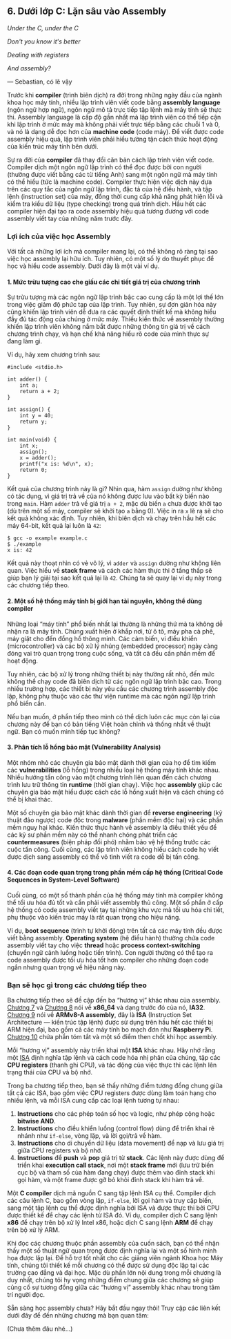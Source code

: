 ## 6. Dưới lớp C: Lặn sâu vào Assembly

*Under the C, under the C*  

*Don't you know it's better*  

*Dealing with registers*  

*And assembly?*  

— Sebastian, có lẽ vậy  

Trước khi **compiler** (trình biên dịch) ra đời trong những ngày đầu của ngành khoa học máy tính, nhiều lập trình viên viết code bằng **assembly language** (ngôn ngữ hợp ngữ), ngôn ngữ mô tả trực tiếp tập lệnh mà máy tính sẽ thực thi. Assembly language là cấp độ gần nhất mà lập trình viên có thể tiếp cận khi lập trình ở mức máy mà không phải viết trực tiếp bằng các chuỗi 1 và 0, và nó là dạng dễ đọc hơn của **machine code** (code máy). Để viết được code assembly hiệu quả, lập trình viên phải hiểu tường tận cách thức hoạt động của kiến trúc máy tính bên dưới.  

Sự ra đời của **compiler** đã thay đổi căn bản cách lập trình viên viết code. Compiler dịch một ngôn ngữ lập trình có thể đọc được bởi con người (thường được viết bằng các từ tiếng Anh) sang một ngôn ngữ mà máy tính có thể hiểu (tức là machine code). Compiler thực hiện việc dịch này dựa trên các quy tắc của ngôn ngữ lập trình, đặc tả của hệ điều hành, và tập lệnh (instruction set) của máy, đồng thời cung cấp khả năng phát hiện lỗi và kiểm tra kiểu dữ liệu (type checking) trong quá trình dịch. Hầu hết các compiler hiện đại tạo ra code assembly hiệu quả tương đương với code assembly viết tay của những năm trước đây.  

### Lợi ích của việc học Assembly

Với tất cả những lợi ích mà compiler mang lại, có thể không rõ ràng tại sao việc học assembly lại hữu ích. Tuy nhiên, có một số lý do thuyết phục để học và hiểu code assembly. Dưới đây là một vài ví dụ.  

#### 1. Mức trừu tượng cao che giấu các chi tiết giá trị của chương trình

Sự trừu tượng mà các ngôn ngữ lập trình bậc cao cung cấp là một lợi thế lớn trong việc giảm độ phức tạp của lập trình. Tuy nhiên, sự đơn giản hóa này cũng khiến lập trình viên dễ đưa ra các quyết định thiết kế mà không hiểu đầy đủ tác động của chúng ở mức máy. Thiếu kiến thức về assembly thường khiến lập trình viên không nắm bắt được những thông tin giá trị về cách chương trình chạy, và hạn chế khả năng hiểu rõ code của mình thực sự đang làm gì.  

Ví dụ, hãy xem chương trình sau:  

```
#include <stdio.h>

int adder() {
    int a;
    return a + 2;
}

int assign() {
    int y = 40;
    return y;
}

int main(void) {
    int x;
    assign();
    x = adder();
    printf("x is: %d\n", x);
    return 0;
}
```

Kết quả của chương trình này là gì? Nhìn qua, hàm `assign` dường như không có tác dụng, vì giá trị trả về của nó không được lưu vào bất kỳ biến nào trong `main`. Hàm `adder` trả về giá trị `a + 2`, mặc dù biến `a` chưa được khởi tạo (dù trên một số máy, compiler sẽ khởi tạo `a` bằng 0). Việc in ra `x` lẽ ra sẽ cho kết quả không xác định. Tuy nhiên, khi biên dịch và chạy trên hầu hết các máy 64-bit, kết quả lại luôn là `42`:  

```
$ gcc -o example example.c
$ ./example
x is: 42
```

Kết quả này thoạt nhìn có vẻ vô lý, vì `adder` và `assign` dường như không liên quan. Việc hiểu về **stack frame** và cách các hàm thực thi ở tầng thấp sẽ giúp bạn lý giải tại sao kết quả lại là `42`. Chúng ta sẽ quay lại ví dụ này trong các chương tiếp theo.  

#### 2. Một số hệ thống máy tính bị giới hạn tài nguyên, không thể dùng compiler

Những loại “máy tính” phổ biến nhất lại thường là những thứ mà ta không dễ nhận ra là máy tính. Chúng xuất hiện ở khắp nơi, từ ô tô, máy pha cà phê, máy giặt cho đến đồng hồ thông minh. Các cảm biến, vi điều khiển (microcontroller) và các bộ xử lý nhúng (embedded processor) ngày càng đóng vai trò quan trọng trong cuộc sống, và tất cả đều cần phần mềm để hoạt động.  

Tuy nhiên, các bộ xử lý trong những thiết bị này thường rất nhỏ, đến mức không thể chạy code đã biên dịch từ các ngôn ngữ lập trình bậc cao. Trong nhiều trường hợp, các thiết bị này yêu cầu các chương trình assembly độc lập, không phụ thuộc vào các thư viện runtime mà các ngôn ngữ lập trình phổ biến cần.  

Nếu bạn muốn, ở phần tiếp theo mình có thể dịch luôn các mục còn lại của chương này để bạn có bản tiếng Việt hoàn chỉnh và thống nhất về thuật ngữ. Bạn có muốn mình tiếp tục không?

#### 3. Phân tích lỗ hổng bảo mật (Vulnerability Analysis)

Một nhóm nhỏ các chuyên gia bảo mật dành thời gian của họ để tìm kiếm các **vulnerabilities** (lỗ hổng) trong nhiều loại hệ thống máy tính khác nhau. Nhiều hướng tấn công vào một chương trình liên quan đến cách chương trình lưu trữ thông tin **runtime** (thời gian chạy). Việc học **assembly** giúp các chuyên gia bảo mật hiểu được cách các lỗ hổng xuất hiện và cách chúng có thể bị khai thác.  

Một số chuyên gia bảo mật khác dành thời gian để **reverse engineering** (kỹ thuật đảo ngược) code độc trong **malware** (phần mềm độc hại) và các phần mềm nguy hại khác. Kiến thức thực hành về assembly là điều thiết yếu để các kỹ sư phần mềm này có thể nhanh chóng phát triển các **countermeasures** (biện pháp đối phó) nhằm bảo vệ hệ thống trước các cuộc tấn công. Cuối cùng, các lập trình viên không hiểu cách code họ viết được dịch sang assembly có thể vô tình viết ra code dễ bị tấn công.  

#### 4. Các đoạn code quan trọng trong phần mềm cấp hệ thống (Critical Code Sequences in System-Level Software)

Cuối cùng, có một số thành phần của hệ thống máy tính mà compiler không thể tối ưu hóa đủ tốt và cần phải viết assembly thủ công. Một số phần ở cấp hệ thống có code assembly viết tay tại những khu vực mà tối ưu hóa chi tiết, phụ thuộc vào kiến trúc máy là rất quan trọng cho hiệu năng.  

Ví dụ, **boot sequence** (trình tự khởi động) trên tất cả các máy tính đều được viết bằng assembly. **Operating system** (hệ điều hành) thường chứa code assembly viết tay cho việc **thread** hoặc **process context-switching** (chuyển ngữ cảnh luồng hoặc tiến trình). Con người thường có thể tạo ra code assembly được tối ưu hóa tốt hơn compiler cho những đoạn code ngắn nhưng quan trọng về hiệu năng này.  

### Bạn sẽ học gì trong các chương tiếp theo

Ba chương tiếp theo sẽ đề cập đến ba “hương vị” khác nhau của assembly.  
[Chương 7](../C7-x86_64/index.html#_x64_assembly_chapter) và [Chương 8](../C8-IA32/index.html#_IA32_assembly_chapter) nói về **x86_64** và dạng trước đó của nó, **IA32**.  
[Chương 9](../C9-ARM64/index.html#_a64_assembly_chapter) nói về **ARMv8-A assembly**, đây là **ISA** (Instruction Set Architecture — kiến trúc tập lệnh) được sử dụng trên hầu hết các thiết bị ARM hiện đại, bao gồm cả các máy tính bo mạch đơn như **Raspberry Pi**.  
[Chương 10](../C10-asm_takeaways/index.html#_assembly_summary) chứa phần tóm tắt và một số điểm then chốt khi học assembly.  

Mỗi “hương vị” assembly này triển khai một **ISA** khác nhau. Hãy nhớ rằng một [ISA](../C5-Arch/index.html#_what_von_neumann_knew_computer_architecture) định nghĩa tập lệnh và cách code hóa nhị phân của chúng, tập các **CPU registers** (thanh ghi CPU), và tác động của việc thực thi các lệnh lên trạng thái của CPU và bộ nhớ.  

Trong ba chương tiếp theo, bạn sẽ thấy những điểm tương đồng chung giữa tất cả các ISA, bao gồm việc CPU registers được dùng làm toán hạng cho nhiều lệnh, và mỗi ISA cung cấp các loại lệnh tương tự nhau:  

1. **Instructions** cho các phép toán số học và logic, như phép cộng hoặc **bitwise AND**.  
2. **Instructions** cho điều khiển luồng (control flow) dùng để triển khai rẽ nhánh như `if-else`, vòng lặp, và lời gọi/trả về hàm.  
3. **Instructions** cho di chuyển dữ liệu (data movement) để nạp và lưu giá trị giữa CPU registers và bộ nhớ.  
4. **Instructions** để **push** và **pop** giá trị từ **stack**. Các lệnh này được dùng để triển khai **execution call stack**, nơi một **stack frame** mới (lưu trữ biến cục bộ và tham số của hàm đang chạy) được thêm vào đỉnh stack khi gọi hàm, và một frame được gỡ bỏ khỏi đỉnh stack khi hàm trả về.  

Một **C compiler** dịch mã nguồn C sang tập lệnh ISA cụ thể. Compiler dịch các câu lệnh C, bao gồm vòng lặp, `if-else`, lời gọi hàm và truy cập biến, sang một tập lệnh cụ thể được định nghĩa bởi ISA và được thực thi bởi CPU được thiết kế để chạy các lệnh từ ISA đó. Ví dụ, compiler dịch C sang lệnh **x86** để chạy trên bộ xử lý Intel x86, hoặc dịch C sang lệnh **ARM** để chạy trên bộ xử lý ARM.  

Khi đọc các chương thuộc phần assembly của cuốn sách, bạn có thể nhận thấy một số thuật ngữ quan trọng được định nghĩa lại và một số hình minh họa được lặp lại. Để hỗ trợ tốt nhất cho các giảng viên ngành Khoa học Máy tính, chúng tôi thiết kế mỗi chương có thể được sử dụng độc lập tại các trường cao đẳng và đại học. Mặc dù phần lớn nội dung trong mỗi chương là duy nhất, chúng tôi hy vọng những điểm chung giữa các chương sẽ giúp củng cố sự tương đồng giữa các “hương vị” assembly khác nhau trong tâm trí người đọc.  

Sẵn sàng học assembly chưa? Hãy bắt đầu ngay thôi! Truy cập các liên kết dưới đây để đến những chương mà bạn quan tâm:

(Chưa thêm đâu nhé...)